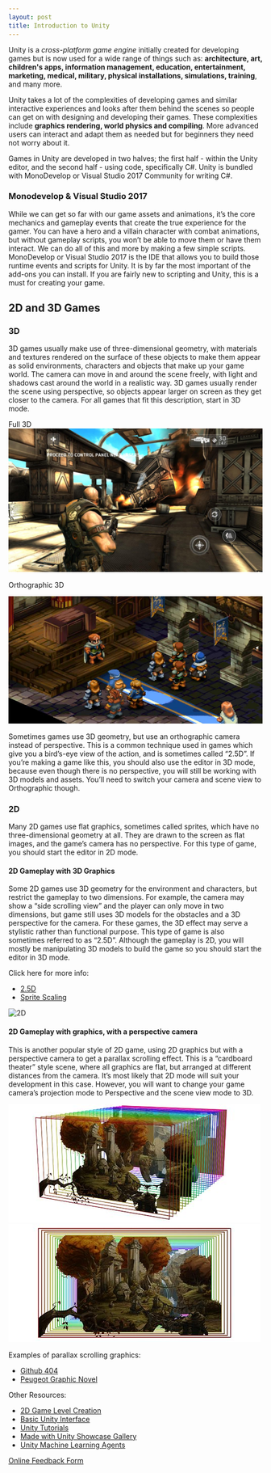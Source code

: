 ```yaml
---
layout: post
title: Introduction to Unity
---
```



Unity is a _cross-platform game engine_ initially created for developing games but is now used for a wide range of things such as: **architecture, art, children's apps, information management, education, entertainment, marketing, medical, military, physical installations, simulations, training**, and many more.

Unity takes a lot of the complexities of developing games and similar interactive experiences and looks after them behind the scenes so people can get on with designing and developing their games. These complexities include **graphics rendering, world physics and compiling**. More advanced users can interact and adapt them as needed but for beginners they need not worry about it.

Games in Unity are developed in two halves; the first half - within the Unity editor, and the second half - using code, specifically C#. Unity is bundled with MonoDevelop or Visual Studio 2017 Community for writing C#.
 

### Monodevelop & Visual Studio 2017 

While we can get so far with our game assets and animations, it’s the core mechanics and gameplay events that create the true experience for the gamer. You can have a hero and a villain character with combat animations, but without gameplay scripts, you won’t be able to move them or have them interact. We can do all of this and more by making a few simple scripts. MonoDevelop or Visual Studio 2017 is the IDE that allows you to build those runtime events and scripts for Unity. It is by far the most important of the add-ons you can install. If you are fairly new to scripting and Unity, this is a must for creating your game. 

## 2D and 3D Games

### 3D 

3D games usually make use of three-dimensional geometry, with materials and textures rendered on the surface of these objects to make them appear as solid environments, characters and objects that make up your game world. The camera can move in and around the scene freely, with light and shadows cast around the world in a realistic way. 3D games usually render the scene using perspective, so objects appear larger on screen as they get closer to the camera. For all games that fit this description, start in 3D mode.

Full 3D
![3Deg](https://github.com/kimfoo/unitygamedevelopment/blob/master/3Deg.jpg?raw=true)

Orthographic 3D

![ortho](https://github.com/kimfoo/unitygamedevelopment/blob/master/ortho3.jpg?raw=true)

Sometimes games use 3D geometry, but use an orthographic camera instead of perspective. This is a common technique used in games which give you a bird’s-eye view of the action, and is sometimes called “2.5D”. If you’re making a game like this, you should also use the editor in 3D mode, because even though there is no perspective, you will still be working with 3D models and assets. You’ll need to switch your camera and scene view to Orthographic though.


### 2D

Many 2D games use flat graphics, sometimes called sprites, which have no three-dimensional geometry at all. They are drawn to the screen as flat images, and the game’s camera has no perspective. For this type of game, you should start the editor in 2D mode.

#### 2D Gameplay with 3D Graphics

Some 2D games use 3D geometry for the environment and characters, but restrict the gameplay to two dimensions. For example, the camera may show a “side scrolling view” and the player can only move in two dimensions, but game still uses 3D models for the obstacles and a 3D perspective for the camera. For these games, the 3D effect may serve a stylistic rather than functional purpose. This type of game is also sometimes referred to as “2.5D”. Although the gameplay is 2D, you will mostly be manipulating 3D models to build the game so you should start the editor in 3D mode.

Click here for more info:
- [2.5D](https://www.giantbomb.com/25d/3015-660/)
- [Sprite Scaling](https://www.youtube.com/watch?v=9PMjuq-GO5c)

![2D](https://static.giantbomb.com/uploads/original/0/30/1083239-shadowcomplex_screen14.jpg?raw=true)

#### 2D Gameplay with graphics, with a perspective camera

This is another popular style of 2D game, using 2D graphics but with a perspective camera to get a parallax scrolling effect. This is a “cardboard theater” style scene, where all graphics are flat, but arranged at different distances from the camera. It’s most likely that 2D mode will suit your development in this case. However, you will want to change your game camera’s 
projection mode to Perspective and the scene view mode to 3D.

![2D1](https://github.com/kimfoo/unitygamedevelopment/blob/master/parscroll.jpg?raw=true)
![2D2](https://github.com/kimfoo/unitygamedevelopment/blob/master/parscroll2.jpg?raw=true)

Examples of parallax scrolling graphics:
- [Github 404](https://github.com/iminyourhouse-turnaround)
- [Peugeot Graphic Novel](http://graphicnovel-hybrid4.peugeot.com/start.html)


Other Resources:
- [2D Game Level Creation](http://ptgmedia.pearsoncmg.com/images/9780321957726/samplepages/9780321957726.pdf)
- [Basic Unity Interface](http://gardensandmachines.com/Gamedesign/01_IntroToUnityDev_Interface_CB.pdf)
- [Unity Tutorials](https://unity3d.com/learn/tutorials)
- [Made with Unity Showcase Gallery](https://unity3d.com/showcase/gallery/non-games)
- [Unity Machine Learning Agents](https://blogs.unity3d.com/2017/12/11/using-machine-learning-agents-in-a-real-game-a-beginners-guide/)

[Online Feedback Form](https://forms.office.com/Pages/ResponsePage.aspx?id=rbINDhbEx0eI7M6sTudnZ7GLzD3-KThEvepK9wJFVoNUNlRaMVZDOFdSNFpSUDlOVTQ2VlI1SldVRy4u)



